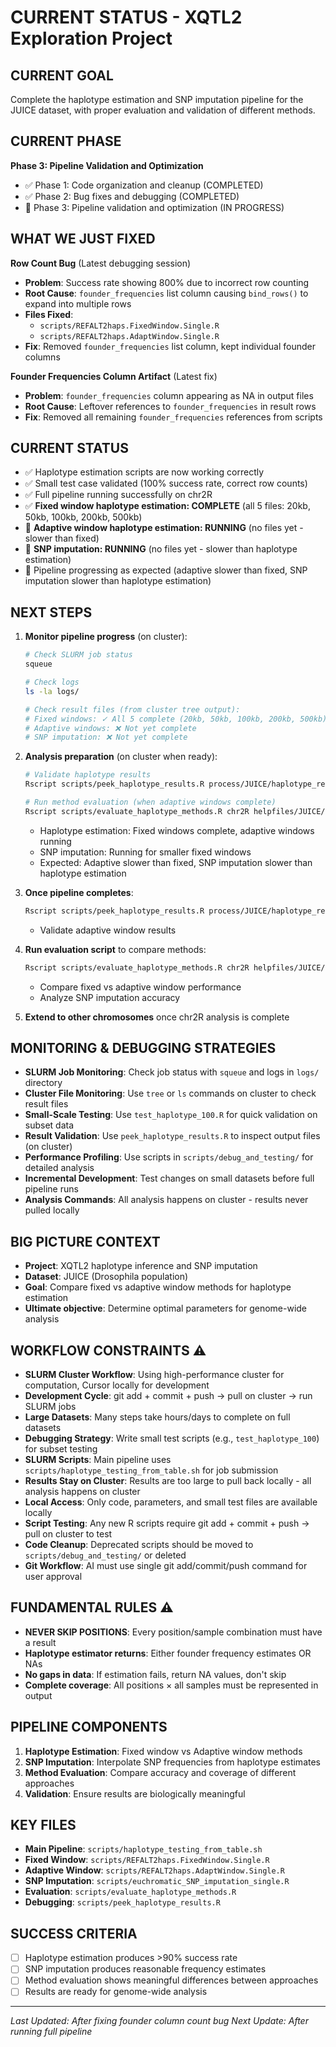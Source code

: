 # CURRENT STATUS - XQTL2 Exploration Project

## **CURRENT GOAL**
Complete the haplotype estimation and SNP imputation pipeline for the JUICE dataset, with proper evaluation and validation of different methods.

## **CURRENT PHASE**
**Phase 3: Pipeline Validation and Optimization**
- ✅ Phase 1: Code organization and cleanup (COMPLETED)
- ✅ Phase 2: Bug fixes and debugging (COMPLETED)
- 🔄 Phase 3: Pipeline validation and optimization (IN PROGRESS)

## **WHAT WE JUST FIXED**
**Row Count Bug** (Latest debugging session)
- **Problem**: Success rate showing 800% due to incorrect row counting
- **Root Cause**: `founder_frequencies` list column causing `bind_rows()` to expand into multiple rows
- **Files Fixed**: 
  - `scripts/REFALT2haps.FixedWindow.Single.R`
  - `scripts/REFALT2haps.AdaptWindow.Single.R`
- **Fix**: Removed `founder_frequencies` list column, kept individual founder columns

**Founder Frequencies Column Artifact** (Latest fix)
- **Problem**: `founder_frequencies` column appearing as NA in output files
- **Root Cause**: Leftover references to `founder_frequencies` in result rows
- **Fix**: Removed all remaining `founder_frequencies` references from scripts

## **CURRENT STATUS**
- ✅ Haplotype estimation scripts are now working correctly
- ✅ Small test case validated (100% success rate, correct row counts)
- ✅ Full pipeline running successfully on chr2R
- ✅ **Fixed window haplotype estimation: COMPLETE** (all 5 files: 20kb, 50kb, 100kb, 200kb, 500kb)
- 🔄 **Adaptive window haplotype estimation: RUNNING** (no files yet - slower than fixed)
- 🔄 **SNP imputation: RUNNING** (no files yet - slower than haplotype estimation)
- 🎯 Pipeline progressing as expected (adaptive slower than fixed, SNP imputation slower than haplotype estimation)

## **NEXT STEPS**
1. **Monitor pipeline progress** (on cluster):
   ```bash
   # Check SLURM job status
   squeue
   
   # Check logs
   ls -la logs/
   
   # Check result files (from cluster tree output):
   # Fixed windows: ✓ All 5 complete (20kb, 50kb, 100kb, 200kb, 500kb)
   # Adaptive windows: ❌ Not yet complete
   # SNP imputation: ❌ Not yet complete
   ```
   
2. **Analysis preparation** (on cluster when ready):
   ```bash
   # Validate haplotype results
   Rscript scripts/peek_haplotype_results.R process/JUICE/haplotype_results/fixed_window_20kb_results_chr2R.RDS
   
   # Run method evaluation (when adaptive windows complete)
   Rscript scripts/evaluate_haplotype_methods.R chr2R helpfiles/JUICE/JUICE_haplotype_parameters.R process/JUICE
   ```
   
   - Haplotype estimation: Fixed windows complete, adaptive windows running
   - SNP imputation: Running for smaller fixed windows
   - Expected: Adaptive slower than fixed, SNP imputation slower than haplotype estimation

2. **Once pipeline completes**:
   ```bash
   Rscript scripts/peek_haplotype_results.R process/JUICE/haplotype_results/adaptive_window_h4_results_chr2R.RDS
   ```
   - Validate adaptive window results

3. **Run evaluation script** to compare methods:
   ```bash
   Rscript scripts/evaluate_haplotype_methods.R chr2R helpfiles/JUICE/JUICE_haplotype_parameters.R process/JUICE
   ```
   - Compare fixed vs adaptive window performance
   - Analyze SNP imputation accuracy

4. **Extend to other chromosomes** once chr2R analysis is complete

## **MONITORING & DEBUGGING STRATEGIES**
- **SLURM Job Monitoring**: Check job status with `squeue` and logs in `logs/` directory
- **Cluster File Monitoring**: Use `tree` or `ls` commands on cluster to check result files
- **Small-Scale Testing**: Use `test_haplotype_100.R` for quick validation on subset data
- **Result Validation**: Use `peek_haplotype_results.R` to inspect output files (on cluster)
- **Performance Profiling**: Use scripts in `scripts/debug_and_testing/` for detailed analysis
- **Incremental Development**: Test changes on small datasets before full pipeline runs
- **Analysis Commands**: All analysis happens on cluster - results never pulled locally

## **BIG PICTURE CONTEXT**
- **Project**: XQTL2 haplotype inference and SNP imputation
- **Dataset**: JUICE (Drosophila population)
- **Goal**: Compare fixed vs adaptive window methods for haplotype estimation
- **Ultimate objective**: Determine optimal parameters for genome-wide analysis

## **WORKFLOW CONSTRAINTS** ⚠️
- **SLURM Cluster Workflow**: Using high-performance cluster for computation, Cursor locally for development
- **Development Cycle**: git add + commit + push → pull on cluster → run SLURM jobs
- **Large Datasets**: Many steps take hours/days to complete on full datasets
- **Debugging Strategy**: Write small test scripts (e.g., `test_haplotype_100`) for subset testing
- **SLURM Scripts**: Main pipeline uses `scripts/haplotype_testing_from_table.sh` for job submission
- **Results Stay on Cluster**: Results are too large to pull back locally - all analysis happens on cluster
- **Local Access**: Only code, parameters, and small test files are available locally
- **Script Testing**: Any new R scripts require git add + commit + push → pull on cluster to test
- **Code Cleanup**: Deprecated scripts should be moved to `scripts/debug_and_testing/` or deleted
- **Git Workflow**: AI must use single git add/commit/push command for user approval

## **FUNDAMENTAL RULES** ⚠️
- **NEVER SKIP POSITIONS**: Every position/sample combination must have a result
- **Haplotype estimator returns**: Either founder frequency estimates OR NAs
- **No gaps in data**: If estimation fails, return NA values, don't skip
- **Complete coverage**: All positions × all samples must be represented in output

## **PIPELINE COMPONENTS**
1. **Haplotype Estimation**: Fixed window vs Adaptive window methods
2. **SNP Imputation**: Interpolate SNP frequencies from haplotype estimates
3. **Method Evaluation**: Compare accuracy and coverage of different approaches
4. **Validation**: Ensure results are biologically meaningful

## **KEY FILES**
- **Main Pipeline**: `scripts/haplotype_testing_from_table.sh`
- **Fixed Window**: `scripts/REFALT2haps.FixedWindow.Single.R`
- **Adaptive Window**: `scripts/REFALT2haps.AdaptWindow.Single.R`
- **SNP Imputation**: `scripts/euchromatic_SNP_imputation_single.R`
- **Evaluation**: `scripts/evaluate_haplotype_methods.R`
- **Debugging**: `scripts/peek_haplotype_results.R`

## **SUCCESS CRITERIA**
- [ ] Haplotype estimation produces >90% success rate
- [ ] SNP imputation produces reasonable frequency estimates
- [ ] Method evaluation shows meaningful differences between approaches
- [ ] Results are ready for genome-wide analysis

---
*Last Updated: After fixing founder column count bug*
*Next Update: After running full pipeline*
